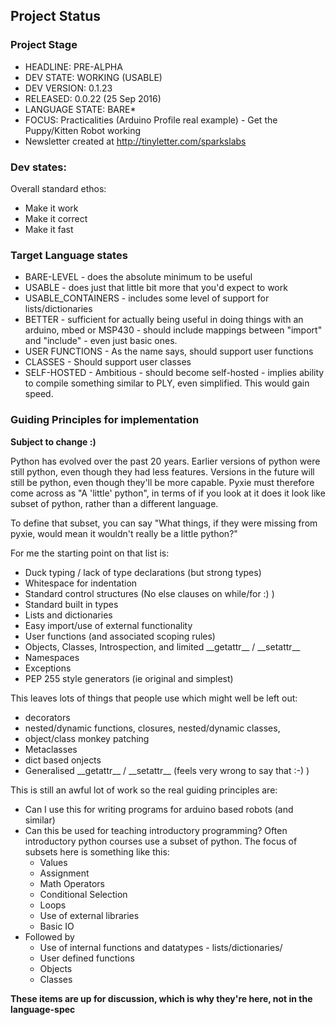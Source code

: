 ## Project Status

### Project Stage

* HEADLINE: PRE-ALPHA
* DEV STATE: WORKING (USABLE)
* DEV VERSION: 0.1.23
* RELEASED: 0.0.22 (25 Sep 2016)
* LANGUAGE STATE: BARE*
* FOCUS: Practicalities (Arduino Profile real example) - Get the Puppy/Kitten Robot working
* Newsletter created at http://tinyletter.com/sparkslabs


### Dev states:

Overall standard ethos:

* Make it work
* Make it correct
* Make it fast

### Target Language states

* BARE-LEVEL - does the absolute minimum to be useful
* USABLE - does just that little bit more that you'd expect to work
* USABLE_CONTAINERS - includes some level of support for lists/dictionaries
* BETTER - sufficient for actually being useful in doing things with an arduino, mbed or MSP430 - should include mappings between "import" and "include" - even just basic ones.
* USER FUNCTIONS - As the name says, should support user functions
* CLASSES - Should support user classes
* SELF-HOSTED - Ambitious - should become self-hosted - implies ability to compile something similar to PLY, even simplified. This would gain speed.

### Guiding Principles for implementation

**Subject to change :)**

Python has evolved over the past 20 years. Earlier versions of python were
still python, even though they had less features. Versions in the future will
still be python, even though they'll be more capable. Pyxie must therefore
come across as "A 'little' python", in terms of if you look at it does it look like 
subset of python, rather than a different language.

To define that subset, you can say "What things, if they were missing from pyxie, would
mean it wouldn't really be a little python?"

For me the starting point on that list is:

* Duck typing / lack of type declarations (but strong types)
* Whitespace for indentation
* Standard control structures (No else clauses on while/for :) )
* Standard built in types
* Lists and dictionaries
* Easy import/use of external functionality
* User functions (and associated scoping rules)
* Objects, Classes, Introspection, and limited \_\_getattr\_\_ / \_\_setattr\_\_
* Namespaces
* Exceptions
* PEP 255 style generators (ie original and simplest)

This leaves lots of things that people use which might well be left out:

* decorators
* nested/dynamic functions, closures, nested/dynamic classes,
* object/class monkey patching
* Metaclasses
* dict based onjects
* Generalised \_\_getattr\_\_ / \_\_setattr\_\_ (feels very wrong to say that :-) )

This is still an awful lot of work so the real guiding principles are:

* Can I use this for writing programs for arduino based robots (and similar)
* Can this be used for teaching introductory programming? Often introductory python
  courses use a subset of python. The focus of subsets here is something like this:
    - Values
    - Assignment
    - Math Operators
    - Conditional Selection
    - Loops
    - Use of external libraries
    - Basic IO
* Followed by
    - Use of internal functions and datatypes - lists/dictionaries/
    - User defined functions
    - Objects
    - Classes

**These items are up for discussion, which is why they're here, not in the language-spec**

